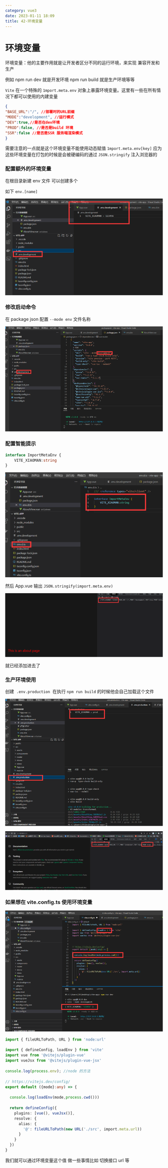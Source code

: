 ```yaml
---
category: vue3
date: 2023-01-11 18:09
title: 42-环境变量
---
```


# 环境变量
环境变量：他的主要作用就是让开发者区分不同的运行环境，来实现 兼容开发和生产

例如 npm run dev 就是开发环境 npm run build 就是生产环境等等

`Vite` 在一个特殊的 `1mport.meta.env` 对象上暴露环境变量。这里有一些在所有情况下都可以使用的内建变量
<!-- 不能出现import.meta.env  -->

```json
{
"BASE_URL":"/", //部署时的URL前缀
"MODE":"development", //运行模式
"DEV":true,//是否在dev环境
"PROD":false, //是否是build 环境
"SSR":false //是否是SSR 服务端渲染模式
}
```

需要注意的一点就是这个环境变量不能使用动态赋值 `1mport.meta.env[key]` 应为这些环境变量在打包的时候是会被硬编码的通过 `JSON.stringify` 注入浏览器的

### 配置额外的环境变量

在根目录新建 env 文件 可以创建多个

如下 `env.[name]`

![](./_images/image-2023-01-11_18-12-50-738-42-环境变量.png)

### 修改启动命令

在 package json 配置 `--mode env` 文件名称

![](./_images/image-2023-01-11_18-13-09-733-42-环境变量.png)

### 配置智能提示

```ts
interface ImportMetaEnv {
    VITE_XIAOMAN:string
}
```

![](./_images/image-2023-01-11_18-13-36-900-42-环境变量.png)

然后 App.vue 输出 `JSON.stringify(import.meta.env)`

![](./_images/image-2023-01-11_18-15-17-711-42-环境变量.png)

就已经添加进去了

### 生产环境使用

创建  `.env.production`  在执行 `npm run build` 的时候他会自己加载这个文件

![](./_images/image-2023-01-11_18-15-49-139-42-环境变量.png)

![](./_images/image-2023-01-11_18-16-58-210-42-环境变量.png)

### 如果想在 vite.config.ts 使用环境变量

![](./_images/image-2023-01-11_18-16-21-247-42-环境变量.png)

```ts
import { fileURLToPath, URL } from 'node:url'

import { defineConfig, loadEnv } from 'vite'
import vue from '@vitejs/plugin-vue'
import vueJsx from '@vitejs/plugin-vue-jsx'

console.log(process.env); //node 的方法

// https://vitejs.dev/config/
export default ({mode}:any) => {

  console.log(loadEnv(mode,process.cwd()))

  return defineConfig({
    plugins: [vue(), vueJsx()],
    resolve: {
      alias: {
        '@': fileURLToPath(new URL('./src', import.meta.url))
      }
    }
  })
}
```

我们就可以通过环境变量这个值 做一些事情比如 切换接口 url 等